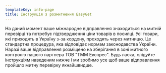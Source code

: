 ```yaml
---
templateKey: info-page
title: Інструкція з розмитнення EasyGet
---
```

На даний момент ваше міжнародне відправлення знаходиться на митній перевірці та потребує підтвердження ціни товарів в посилці. Усі товари, які приходять в Україну з-за кордону, проходять через митницю. Це стандартна процедура, яка відповідає нормам законодавства України. Наразі ваше відправлення розміщено на зберігання в зоні митного контролю нашого партнера ТОВ "ТММ Експрес". Будь ласка, слідуйте інструкціям наведеним нижче і ми зробимо усе щоб ваше відправлення пройшло митну перевірку якнайшвидше.